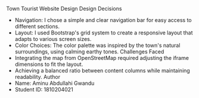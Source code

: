 Town Tourist Website Design
Design Decisions
- Navigation: I chose a simple and clear navigation bar for easy access to different sections.
- Layout: I used Bootstrap's grid system to create a responsive layout that adapts to various screen sizes.
- Color Choices: The color palette was inspired by the town's natural surroundings, using calming earthy tones.
Challenges Faced
- Integrating the map from OpenStreetMap required adjusting the iframe dimensions to fit the layout.
- Achieving a balanced ratio between content columns while maintaining readability.
Author
- Name: Aminu Abdullahi Gwandu
- Student ID: 1810204021
<!---
alameen709/alameen709 is a ✨ special ✨ repository because its `README.md` (this file) appears on your GitHub profile.
You can click the Preview link to take a look at your changes.
--->
